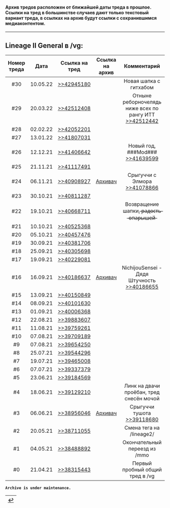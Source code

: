 #### Архив тредов расположен от ближайшей даты треда в прошлое. Ссылки на тред в большинстве случаев дают только текстовый вариант треда, в ссылках на архив будут ссылки с сохранившимся медиаконтентом.

---

## Lineage II General в /vg:

| Номер треда | Дата | Ссылка на тред | Ссылка на архив | Комментарий |
|:---:|:---:|:---:|:---:|:---:|
| #30 | 10.05.22 | [>>42945180](https://2ch.hk/vg/res/42945180.html) | | Новая шапка с гитхабом |
| #29 | 20.03.22 | [>>42512408](https://2ch.hk/vg/res/42512408.html) | | Отныне реборночелядь ниже всех по рангу ИТТ [>>42512442](https://2ch.hk/vg/res/42512408.html#42512442) |
| #28 | 02.02.22 | [>>42052201](https://2ch.hk/vg/res/42052201.html) | | |
| #27 | 13.01.22 | [>>41807031](https://2ch.hk/vg/res/41807031.html) | | |
| #26 | 12.12.21 | [>>41406642](https://2ch.hk/vg/res/41406642.html) | | Новый год, ###Mod### [>>41639599](https://2ch.hk/vg/res/41406642.html#41639599) |
| #25 | 21.11.21 | [>>41117491](https://2ch.hk/vg/res/41117491.html) | | |
| #24 | 06.11.21 | [>>40908927](https://2ch.hk/vg/res/40908927.html) | [Архивач](http://arhivach.ng/thread/748251/) | Срыгуччи с Элмора [>>41078866](https://2ch.hk/vg/res/40908927.html#41078866) |
| #23 | 30.10.21 | [>>40811287](https://2ch.hk/vg/res/40811287.html) | | |
| #22 | 19.10.21 | [>>40668711](https://2ch.hk/vg/res/40668711.html) | | Возвращение шапки, ̶р̶а̶д̶о̶с̶т̶ь̶ ̶о̶п̶а̶р̶ы̶ш̶е̶й̶ |
| #21 | 10.10.21 | [>>40525368](https://2ch.hk/vg/res/40525368.html) | | |
| #20 | 05.10.21 | [>>40457476](https://2ch.hk/vg/res/40457476.html) | | |
| #19 | 30.09.21 | [>>40381706](https://2ch.hk/vg/res/40381706.html) | | |
| #18 | 25.09.21 | [>>40305698](https://2ch.hk/vg/res/40305698.html) | | |
| #17 | 19.09.21 | [>>40229081](https://2ch.hk/vg/res/40229081.html) | | |
| #16 | 16.09.21 | [>>40186637](https://2ch.hk/vg/res/40186637.html) | [Архивач](http://arhivach.ng/thread/732715/) | NichijouSensei - Дядя Штучность [>>40186655](https://2ch.hk/vg/res/40186637.html#40186655) |
| #15 | 13.09.21 | [>>40150849](https://2ch.hk/vg/res/40150849.html) | | |
| #14 | 08.09.21 | [>>40101630](https://2ch.hk/vg/res/40101630.html) | | |
| #13 | 01.09.21 | [>>40006368](https://2ch.hk/vg/res/40006368.html) | | |
| #12 | 22.08.21 | [>>39883607](https://2ch.hk/vg/res/39883607.html) | | |
| #11 | 11.08.21 | [>>39759261](https://2ch.hk/vg/res/39759261.html) | | |
| #10 | 07.08.21 | [>>39709189](https://2ch.hk/vg/res/39709189.html) | | |
| #9 | 07.08.21 | [>>39654250](https://2ch.hk/vg/res/39654250.html) | | |
| #8 | 25.07.21 | [>>39544296](https://2ch.hk/vg/res/39544296.html) | | |
| #7 | 19.07.21 | [>>39465008](https://2ch.hk/vg/res/39465008.html) | | |
| #6 | 07.07.21 | [>>39337379](https://2ch.hk/vg/res/39337379.html) | | |
| #5 | 23.06.21 | [>>39184569](https://2ch.hk/vg/res/39184569.html) | | |
| #4 | 18.06.21 | [>>39129210](http://91.227.17.26/vg/res/39129210.html) |  | Линк на двачи проёбан, тред снесён мочой |
| #3 | 06.06.21 | [>>38956046](https://2ch.hk/vg/res/38956046.html) | [Архивач](http://arhivach.ng/thread/701644/) | Срыгуччи тушота [>>39118680](https://2ch.hk/vg/res/38956046.html#39118680) |
| #2 | 20.05.21 | [>>38711055](https://2ch.hk/vg/res/38711055.html) | | Смена тега на /lineage2/ |
| #1 | 04.05.21 | [>>38488892](https://2ch.hk/vg/res/38488892.html) | | Окончательный переезд из /mmo |
| #0 | 21.04.21 | [>>38315443](https://2ch.hk/vg/res/38315443.html) | | Первый пробный общий тред в /vg |

**`Archive is under maintenance.`**

|[↩️](header.md)|
|:---:|

